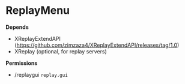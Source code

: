 # ReplayMenu

**Depends** 
- XReplayExtendAPI (https://github.com/zimzaza4/XReplayExtendAPI/releases/tag/1.0)
- XReplay (optional, for replay servers)


**Permissions**
- /replaygui `replay.gui`

